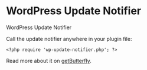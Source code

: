 # WordPress Update Notifier
WordPress Update Notifier

Call the update notifier anywhere in your plugin file:

`<?php require 'wp-update-notifier.php'; ?>`

Read more about it on [getButterfly].

[getButterfly]:https://getbutterfly.com/how-to-implement-update-notifications-for-codecanyon-plugins/
